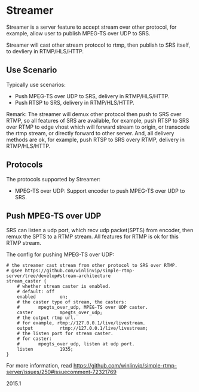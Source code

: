 # Streamer

Streamer is a server feature to accept stream over other protocol, for example, allow user to publish MPEG-TS over UDP to SRS.

Streamer will cast other stream protocol to rtmp, then publish to SRS itself, to devliery in RTMP/HLS/HTTP.

## Use Scenario

Typically use scenarios:

* Push MPEG-TS over UDP to SRS, delivery in RTMP/HLS/HTTP.
* Push RTSP to SRS, delivery in RTMP/HLS/HTTP.

Remark: The streamer will demux other protocol then push to SRS over RTMP, so all features of SRS are available, for example, push RTSP to SRS over RTMP to edge vhost which will forward stream to origin, or transcode the rtmp stream, or directly forward to other server. And, all delivery methods are ok, for example, push RTSP to SRS overy RTMP, delivery in RTMP/HLS/HTTP.

## Protocols

The protocols supported by Streamer:

* MPEG-TS over UDP: Support encoder to push MPEG-TS over UDP to SRS.

## Push MPEG-TS over UDP

SRS can listen a udp port, which recv udp packet(SPTS) from encoder, then remux the SPTS to a RTMP stream. All features for RTMP is ok for this RTMP stream.

The config for pushing MPEG-TS over UDP:

```
# the streamer cast stream from other protocol to SRS over RTMP.
# @see https://github.com/winlinvip/simple-rtmp-server/tree/develop#stream-architecture
stream_caster {
    # whether stream caster is enabled.
    # default: off
    enabled         on;
    # the caster type of stream, the casters:
    #       mpegts_over_udp, MPEG-TS over UDP caster.
    caster          mpegts_over_udp;
    # the output rtmp url.
    # for example, rtmp://127.0.0.1/live/livestream.
    output          rtmp://127.0.0.1/live/livestream;
    # the listen port for stream caster.
    # for caster:
    #       mpegts_over_udp, listen at udp port.
    listen          1935;
}
```

For more information, read https://github.com/winlinvip/simple-rtmp-server/issues/250#issuecomment-72321769

2015.1
